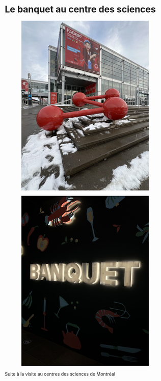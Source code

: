 # Le banquet au centre des sciences



<p align="center">
  <img src="/centre_des_sciences/medias/centre_des_sciences_exterieur.jpg" width="400">
</p>









<p align="center">
  <img src="/centre_des_sciences/medias/logo_banquet_sombre_01.jpg" width="400">
</p>
Suite à la visite au centres des sciences de Montréal

